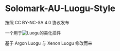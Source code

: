 # Solomark-AU-Luogu-Style

按照 CC BY-NC-SA 4.0 协议发布

一个用于![Luogu](https://www.luogu.com.cn)的美化插件

 基于 Argon Luogu 与 Xenon Luogu 修改而来
